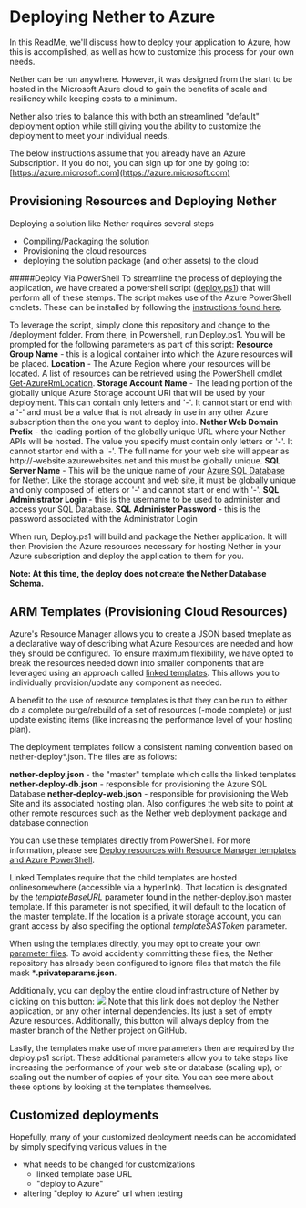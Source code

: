 # Deploying Nether to Azure
In this ReadMe, we'll discuss how to deploy your application to Azure, how this is accomplished, as well as how to customize this process for your own needs.

Nether can be run anywhere. However, it was designed from the start to be hosted in the Microsoft Azure cloud to gain the benefits of scale and resiliency while keeping costs to a minimum.

Nether also tries to balance this with both an streamlined "default" deployment option while still giving you the ability to customize the deployment to meet your individual needs.

The below instructions assume that you already have an Azure Subscription. If you do not, you can sign up for one by going to: [https://azure.microsoft.com](https://azure.microsoft.com)

## Provisioning Resources and Deploying Nether
Deploying a solution like Nether requires several steps
- Compiling/Packaging the solution
- Provisioning the cloud resources
- deploying the solution package (and other assets) to the cloud

#####Deploy Via PowerShell
To streamline the process of deploying the application, we have created a powershell script ([deploy.ps1](deploy.ps1)) that will perform all of these stemps. The script makes use of the Azure PowerShell cmdlets. These can be installed by following the [instructions found here](https://docs.microsoft.com/en-us/powershell/azureps-cmdlets-docs/#step-1-install-azure-powershell).

To leverage the script, simply clone this repository and change to the /deployment folder. From there, in Powershell, run Deploy.ps1. You will be prompted for the following parameters as part of this script:
**Resource Group Name** - this is a logical container into which the Azure resources will be placed.
**Location** - The Azure Region where your resources will be located. A list of resources can be retrieved using the PowerShell cmdlet [Get-AzureRmLocation](https://msdn.microsoft.com/en-us/library/mt619449.aspx).
**Storage Account Name** - The leading portion of the globally unique Azure Storage account URI that will be used by your deployment. This can contain only letters and '-'. It cannot start or end with a '-' and must be a value that is not already in use in any other Azure subscription then the one you want to deploy into.
**Nether Web Domain Prefix** - the leading portion of the globally unique URL where your Nether APIs will be hosted. The value you specify must contain only letters or '-'. It cannot startor end with a '-'. The full name for your web site will appear as http://<yourvalue>-website.azurewebsites.net and this must be globally unique.
**SQL Server Name** - This will be the unique name of your [Azure SQL Database](https://azure.microsoft.com/en-us/services/sql-database/?b=16.50) for Nether. Like the storage account and web site, it must be globally unique and only composed of letters or '-' and cannot start or end with '-'.
**SQL Administrator Login** - this is the username to be used to administer and access your SQL Database.
**SQL Administer Password** - this is the password associated with the Administrator Login

When run, Deploy.ps1 will build and package the Nether application. It will then Provision the Azure resources necessary for hosting Nether in your Azure subscription and deploy the application to them for you.

**Note: At this time, the deploy does not create the Nether Database Schema.**

## ARM Templates (Provisioning Cloud Resources)

Azure's Resource Manager allows you to create a JSON based tmeplate as a declarative way of describing what Azure Resources are needed and how they should be configured. To ensure maximum flexibility, we have opted to break the resources needed down into smaller components that are leveraged using an approach called [linked templates](https://docs.microsoft.com/en-us/azure/azure-resource-manager/resource-group-linked-templates). This allows you to individually provision/update any component as needed.

A benefit to the use of resource templates is that they can be run to either do a complete purge/rebuild of a set of resources (-mode complete) or just update existing items (like increasing the performance level of your hosting plan).

The deployment templates follow a consistent naming convention based on nether-deploy*.json. The files are as follows:

**nether-deploy.json** - the "master" template which calls the linked templates
**nether-deploy-db.json** - responsible for provisioning the Azure SQL Database
**nether-deploy-web.json** - responsible for provisioning the Web Site and its associated hosting plan. Also configures the web site to point at other remote resources such as the Nether web deployment package and database connection

You can use these templates directly from PowerShell. For more information, please see [Deploy resources with Resource Manager templates and Azure PowerShell](https://docs.microsoft.com/en-us/azure/azure-resource-manager/resource-group-template-deploy).

Linked Templates require that the child templates are hosted onlinesomewhere (accessible via a hyperlink). That location is designated by the *templateBaseURL* parameter found in the nether-deploy.json master template. If this parameter is not specified, it will default to the location of the master template. If the location is a private storage account, you can grant access by also specifing the optional *templateSASToken* parameter.

When using the templates directly, you may opt to create your own [parameter files](https://docs.microsoft.com/en-us/azure/azure-resource-manager/resource-group-template-deploy#parameters). To avoid accidently committing these files, the Nether repository has already been configured to ignore files that match the file mask ***.privateparams.json**.

Additionally, you can deploy the entire cloud infrastructure of Nether by clicking on this button:
<a href="https://portal.azure.com/#create/Microsoft.Template/uri/https%3A%2F%2Fraw.githubusercontent.com%2FMicrosoftDX%2Fnether%2Fmaster%2Fdeployment%2Fnether-deploy.json" target="_blank">
    <img src="http://azuredeploy.net/deploybutton.png"/>
</a>
Note that this link does not deploy the Nether application, or any other internal dependencies. Its just a set of empty Azure resources. Additionally, this button will always deploy from the master branch of the Nether project on GitHub.

Lastly, the templates make use of more parameters then are required by the deploy.ps1 script. These additional parameters allow you to take steps like increasing the performance of your web site or database (scaling up), or scaling out the number of copies of your site. You can see more about these options by looking at the templates themselves.

## Customized deployments
Hopefully, many of your customized deployment needs can be accomidated by simply specifying various values in the 



- what needs to be changed for customizations
	- linked template base URL
	- "deploy to Azure"
- altering "deploy to Azure" url when testing
